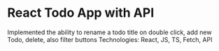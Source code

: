 # React Todo App with API 

Implemented the ability to rename a todo title on double click, add new Todo, delete, also filter buttons
Technologies: React, JS, TS, Fetch, API
